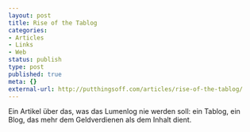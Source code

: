 ```yaml
---
layout: post
title: Rise of the Tablog
categories:
- Articles
- Links
- Web
status: publish
type: post
published: true
meta: {}
external-url: http://putthingsoff.com/articles/rise-of-the-tablog/
---
```

Ein Artikel über das, was das Lumenlog nie werden soll: ein Tablog, ein Blog, das mehr dem Geldverdienen als dem Inhalt dient.
